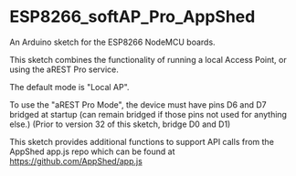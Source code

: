 # ESP8266_softAP_Pro_AppShed
An Arduino sketch for the ESP8266 NodeMCU boards.

  This sketch combines the functionality of running a local Access Point, 
   or using the aREST Pro service.
   
   The default mode is "Local AP".
   
   To use the "aREST Pro Mode", the device must have pins D6 and D7 bridged at startup 
   (can remain bridged if those pins not used for anything else.)
   (Prior to version 32 of this sketch, bridge D0 and D1)
  
  This sketch provides additional functions to support API calls from the AppShed app.js repo
   which can be found at https://github.com/AppShed/app.js 
